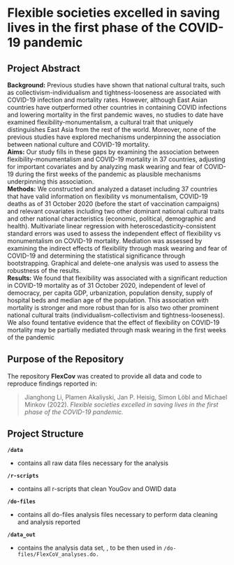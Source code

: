 # Flexible societies excelled in saving lives in the first phase of the COVID-19 pandemic 

## Project Abstract
**Background:** Previous studies have shown that national cultural traits, such as collectivism-individualism and tightness-looseness are associated with COVID-19 infection and mortality rates. However, although East Asian countries have outperformed other countries in containing COVID infections and lowering mortality in the first pandemic waves, no studies to date have examined flexibility-monumentalism, a cultural trait that uniquely distinguishes East Asia from the rest of the world. Moreover, none of the previous studies have explored mechanisms underpinning the association between national culture and COVID-19 mortality.<br/> 
**Aims:** Our study fills in these gaps by examining the association between flexibility-monumentalism and COVID-19 mortality in 37 countries, adjusting for important covariates and by analyzing mask wearing and fear of COVID-19 during the first weeks of the pandemic as plausible mechanisms underpinning this association.<br/> 
**Methods:**  We constructed and analyzed a dataset including 37 countries that have valid information on flexibility vs monumentalism, COVID-19 deaths as of 31 October 2020 (before the start of vaccination campaigns) and relevant covariates including two other dominant national cultural traits and other national characteristics (economic, political, demographic and health). Multivariate linear regression with heteroscedasticity-consistent standard errors was used to assess the independent effect of flexibility vs monumentalism on COVID-19 mortality. Mediation was assessed by examining the indirect effects of flexibility through mask wearing and fear of COVID-19 and determining the statistical significance through bootstrapping. Graphical and delete-one analysis was used to assess the robustness of the results.<br/> 
**Results:** We found that flexibility was associated with a significant reduction in COVID-19 mortality as of 31 October 2020, independent of level of democracy, per capita GDP, urbanization, population density, supply of hospital beds and median age of the population. This association with mortality is stronger and more robust than for is also two other prominent national cultural traits (individualism-collectivism and tightness-looseness). We also found tentative evidence that the effect of flexibility on COVID-19 mortality may be partially mediated through mask wearing in the first weeks of the pandemic


## Purpose of the Repository
The repository **FlexCov** was created to provide all data and code to reproduce findings reported in:
> Jianghong Li, Plamen Akaliyski, Jan P. Heisig, Simon Löbl and Michael Minkov (2022). *Flexible societies excelled in saving lives in the first phase of the COVID-19 pandemic.*

## Project Structure
**`/data`**
- contains all raw data files necessary for the analysis

**`/r-scripts`**
- contains all r-scripts that clean YouGov and OWID data 

**`/do-files`**
- contains all do-files analysis files necessary to perform data cleaning and analysis reported

**`/data_out`**
- contains the analysis data set, , to be then used in `/do-files/FlexCoV_analyses.do.`






